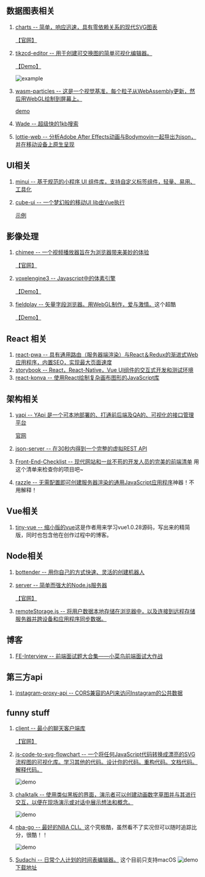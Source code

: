 ## 数据图表相关
1. [charts -- 简单，响应迅速，具有零依赖关系的现代SVG图表](https://github.com/frappe/charts)

    [【官网】](https://frappe.github.io/charts/)
2. [tikzcd-editor -- 用于创建可交换图的简单可视化编辑器。](https://github.com/yishn/tikzcd-editor)
    
    [【Demo】](http://tikzcd.yichuanshen.de/)
    
    ![example](https://github.com/yishn/tikzcd-editor/raw/master/screenshot.png)
3. [wasm-particles -- 这是一个视觉基准，每个粒子从WebAssembly更新，然后用WebGL绘制到屏幕上。](https://github.com/maierfelix/wasm-particles)
    
    [demo](https://maierfelix.github.io/wasm-particles/static/)
4. [Wade -- 超级快的1kb搜索](https://github.com/kbrsh/wade)
5. [lottie-web -- 分析Adobe After Effects动画与Bodymovin一起导出为json，并在移动设备上原生呈现](https://github.com/airbnb/lottie-web)
## UI相关
1. [minui -- 基于规范的小程序 UI 组件库，支持自定义标签组件，轻量、易用、工具化](https://github.com/meili/minui)
2. [cube-ui -- 一个梦幻般的移动UI lib由Vue执行](https://github.com/didi/cube-ui)
    
    [示例](https://didi.github.io/cube-ui/#/zh-CN/example)
## 影像处理
1. [chimee -- 一个视频播放器旨在为浏览器带来美妙的体验](https://github.com/Chimeejs/chimee)

    [【官网】](http://chimee.org/)
2. [voxelengine3 -- Javascript中的体素引擎](https://github.com/Lallassu/voxelengine3)
    
    [【Demo】](http://qake.se/demo2)
3. [fieldplay -- 矢量字段浏览器。用WebGL制作，爱与激情。](https://github.com/anvaka/fieldplay)这个超酷
    
    [【Demo】](https://anvaka.github.io/fieldplay/#?dt=0.01&fo=0.998&dp=0.009&cm=1&cx=0.00004999999999988347&cy=0&w=8.5399&h=8.5399)
## React 相关
1. [react-pwa -- 具有通用路由（服务器端渲染）与React＆Redux的渐进式Web应用程序，内置SEO，实现最大页面速度](https://github.com/Atyantik/react-pwa)
2. [storybook -- React，React-Native，Vue UI组件的交互式开发和测试环境](https://github.com/storybooks/storybook)
3. [react-konva -- 使用React绘制复杂画布图形的JavaScript库](https://github.com/lavrton/react-konva)
## 架构相关
1. [yapi -- YApi 是一个可本地部署的、打通前后端及QA的、可视化的接口管理平台](https://github.com/YMFE/yapi)

    [官网](https://yapi.ymfe.org)
2. [json-server -- 在30秒内得到一个完整的虚拟REST API](https://github.com/typicode/json-server)
3. [Front-End-Checklist -- 现代网站和一丝不苟的开发人员的完美的前端清单](https://github.com/thedaviddias/Front-End-Checklist#javascript)
    用这个清单来检查你的项目吧~
4. [razzle -- 无需配置即可创建服务器渲染的通用JavaScript应用程序](https://github.com/jaredpalmer/razzle)神器！不用解释！
## Vue相关
1. [tiny-vue -- 缩小版的vue](https://github.com/lihongxun945/tiny-vue)这是作者用来学习vue1.0.28源码，写出来的精简版，同时也包含他在创作过程中的博客。
## Node相关
1. [bottender -- 用你自己的方式快速、灵活的创建机器人](https://github.com/Yoctol/bottender)
2. [server -- 简单而强大的Node.js服务器](https://github.com/franciscop/server)

    [【官网】](https://serverjs.io/)
3. [remoteStorage.js -- 将用户数据本地存储在浏览器中，以及连接到远程存储服务器并跨设备和应用程序同步数据。](https://github.com/remotestorage/remotestorage.js)
## 博客
1. [FE-Interview -- 前端面试题大合集——小菜鸟前端面试大作战](https://github.com/huruji/FE-Interview)
## 第三方api
1. [instagram-proxy-api -- CORS兼容的API来访问Instagram的公共数据](https://github.com/whizzzkid/instagram-proxy-api)
## funny stuff
1. [client -- 最小的聊天客户端库](https://github.com/minimalchat/client)
    
    [【官网】](https://minimal.chat)
2. [js-code-to-svg-flowchart -- 一个将任何JavaScript代码转换成漂亮的SVG流程图的可视化库。学习其他的代码。设计你的代码。重构代码。文档代码。解释代码。](https://github.com/Bogdan-Lyashenko/js-code-to-svg-flowchart)
    
    ![demo](https://github.com/Bogdan-Lyashenko/js-code-to-svg-flowchart/raw/master/docs/live-editor/demo.gif)
3. [chalktalk -- 使用类似黑板的界面，演示者可以创建动画数字草图并与其进行交互，以便在现场演示或对话中展示想法和概念。](https://github.com/kenperlin/chalktalk)

    ![demo](https://github.com/kenperlin/chalktalk/raw/master/readme_images/Pendulum.gif)
4. [nba-go -- 最好的NBA CLI。](https://github.com/xxhomey19/nba-go#check-schedule)这个究极酷，虽然看不了实况但可以随时追踪比分，很酷！！

    ![demo](https://user-images.githubusercontent.com/12113222/32413795-0e7d75c2-c254-11e7-8a77-eeabed3c11f2.gif)
5. [ Sudachi -- 日常个人计划的时间表编辑器。](https://github.com/kato1628/Sudachi) 这个目前只支持macOS
    ![demo](https://cloud.githubusercontent.com/assets/1551828/26352500/0518ccd2-3ff7-11e7-8dc7-fbb6954cc5a6.gif)
    [下载地址](http://sudachi.io/)